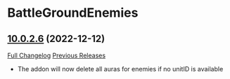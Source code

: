 # BattleGroundEnemies

## [10.0.2.6](https://github.com/BullseiWoWAddons/BattleGroundEnemies/tree/10.0.2.6) (2022-12-12)
[Full Changelog](https://github.com/BullseiWoWAddons/BattleGroundEnemies/compare/10.0.2.5...10.0.2.6) [Previous Releases](https://github.com/BullseiWoWAddons/BattleGroundEnemies/releases)

- The addon will now delete all auras for enemies if no unitID is available  
